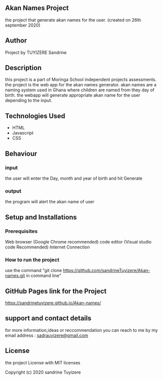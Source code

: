 ## Akan Names Project
the project that generate akan names for the user. (created on 26th september 2020)

## Author
Project by TUYIZERE Sandrine

## Description
this project is a part of Moringa School independent projects assessments. the project is the web app for the akan names generator. 
akan names are a naming system used in Ghana where children are named from they day of birth.
the webapp will generate appropriate akan name for the user depending to the input.

## Technologies Used

 * HTML
 * Javascript
 * CSS

## Behaviour

### input
the user will enter the Day, month and year of birth and hit Generate
### output
the program will alert the akan name of user

## Setup and Installations
### Prerequisites
Web browser (Google Chrome recommended)
code editor (Visual studio code Recommended)
Internet Connection

### How to run the project
use the command "git clone https://github.com/sandrineTuyizere/Akan-names.git in command line"

## GitHub Pages link for the Project
https://sandrinetuyizere.github.io/Akan-names/

## support and contact details
for more information,ideas or reccommendation you can reach to me by my email address : sadrauyizere@gmail.com

## License
the project License with MIT licenses

Copyright (c) 2020 sandrine Tuyizere

